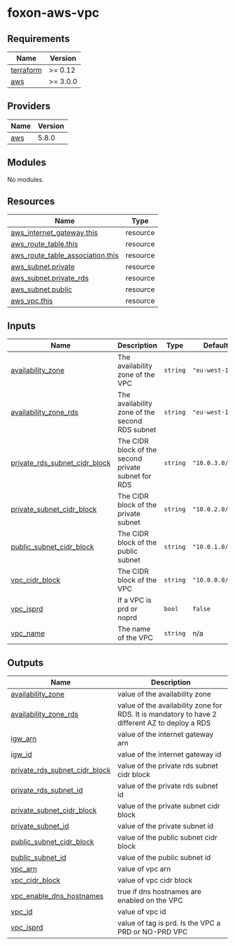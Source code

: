 # foxon-aws-vpc
<!-- BEGIN_TF_DOCS -->
## Requirements

| Name | Version |
|------|---------|
| <a name="requirement_terraform"></a> [terraform](#requirement\_terraform) | >= 0.12 |
| <a name="requirement_aws"></a> [aws](#requirement\_aws) | >= 3.0.0 |

## Providers

| Name | Version |
|------|---------|
| <a name="provider_aws"></a> [aws](#provider\_aws) | 5.8.0 |

## Modules

No modules.

## Resources

| Name | Type |
|------|------|
| [aws_internet_gateway.this](https://registry.terraform.io/providers/hashicorp/aws/latest/docs/resources/internet_gateway) | resource |
| [aws_route_table.this](https://registry.terraform.io/providers/hashicorp/aws/latest/docs/resources/route_table) | resource |
| [aws_route_table_association.this](https://registry.terraform.io/providers/hashicorp/aws/latest/docs/resources/route_table_association) | resource |
| [aws_subnet.private](https://registry.terraform.io/providers/hashicorp/aws/latest/docs/resources/subnet) | resource |
| [aws_subnet.private_rds](https://registry.terraform.io/providers/hashicorp/aws/latest/docs/resources/subnet) | resource |
| [aws_subnet.public](https://registry.terraform.io/providers/hashicorp/aws/latest/docs/resources/subnet) | resource |
| [aws_vpc.this](https://registry.terraform.io/providers/hashicorp/aws/latest/docs/resources/vpc) | resource |

## Inputs

| Name | Description | Type | Default | Required |
|------|-------------|------|---------|:--------:|
| <a name="input_availability_zone"></a> [availability\_zone](#input\_availability\_zone) | The availability zone of the VPC | `string` | `"eu-west-1a"` | no |
| <a name="input_availability_zone_rds"></a> [availability\_zone\_rds](#input\_availability\_zone\_rds) | The availability zone of the second RDS subnet | `string` | `"eu-west-1b"` | no |
| <a name="input_private_rds_subnet_cidr_block"></a> [private\_rds\_subnet\_cidr\_block](#input\_private\_rds\_subnet\_cidr\_block) | The CIDR block of the second private subnet for RDS | `string` | `"10.0.3.0/24"` | no |
| <a name="input_private_subnet_cidr_block"></a> [private\_subnet\_cidr\_block](#input\_private\_subnet\_cidr\_block) | The CIDR block of the private subnet | `string` | `"10.0.2.0/24"` | no |
| <a name="input_public_subnet_cidr_block"></a> [public\_subnet\_cidr\_block](#input\_public\_subnet\_cidr\_block) | The CIDR block of the public subnet | `string` | `"10.0.1.0/24"` | no |
| <a name="input_vpc_cidr_block"></a> [vpc\_cidr\_block](#input\_vpc\_cidr\_block) | The CIDR block of the VPC | `string` | `"10.0.0.0/16"` | no |
| <a name="input_vpc_isprd"></a> [vpc\_isprd](#input\_vpc\_isprd) | If a VPC is prd or noprd | `bool` | `false` | no |
| <a name="input_vpc_name"></a> [vpc\_name](#input\_vpc\_name) | The name of the VPC | `string` | n/a | yes |

## Outputs

| Name | Description |
|------|-------------|
| <a name="output_availability_zone"></a> [availability\_zone](#output\_availability\_zone) | value of the availability zone |
| <a name="output_availability_zone_rds"></a> [availability\_zone\_rds](#output\_availability\_zone\_rds) | value of the availability zone for RDS. It is mandatory to have 2 different AZ to deploy a RDS |
| <a name="output_igw_arn"></a> [igw\_arn](#output\_igw\_arn) | value of the internet gateway arn |
| <a name="output_igw_id"></a> [igw\_id](#output\_igw\_id) | value of the internet gateway id |
| <a name="output_private_rds_subnet_cidr_block"></a> [private\_rds\_subnet\_cidr\_block](#output\_private\_rds\_subnet\_cidr\_block) | value of the private rds subnet cidr block |
| <a name="output_private_rds_subnet_id"></a> [private\_rds\_subnet\_id](#output\_private\_rds\_subnet\_id) | value of the private rds subnet id |
| <a name="output_private_subnet_cidr_block"></a> [private\_subnet\_cidr\_block](#output\_private\_subnet\_cidr\_block) | value of the private subnet cidr block |
| <a name="output_private_subnet_id"></a> [private\_subnet\_id](#output\_private\_subnet\_id) | value of the private subnet id |
| <a name="output_public_subnet_cidr_block"></a> [public\_subnet\_cidr\_block](#output\_public\_subnet\_cidr\_block) | value of the public subnet cidr block |
| <a name="output_public_subnet_id"></a> [public\_subnet\_id](#output\_public\_subnet\_id) | value of the public subnet id |
| <a name="output_vpc_arn"></a> [vpc\_arn](#output\_vpc\_arn) | value of vpc arn |
| <a name="output_vpc_cidr_block"></a> [vpc\_cidr\_block](#output\_vpc\_cidr\_block) | value of vpc cidr block |
| <a name="output_vpc_enable_dns_hostnames"></a> [vpc\_enable\_dns\_hostnames](#output\_vpc\_enable\_dns\_hostnames) | true if dns hostnames are enabled on the VPC |
| <a name="output_vpc_id"></a> [vpc\_id](#output\_vpc\_id) | value of vpc id |
| <a name="output_vpc_isprd"></a> [vpc\_isprd](#output\_vpc\_isprd) | value of tag is prd. Is the VPC a PRD or NO-PRD VPC |
<!-- END_TF_DOCS -->
